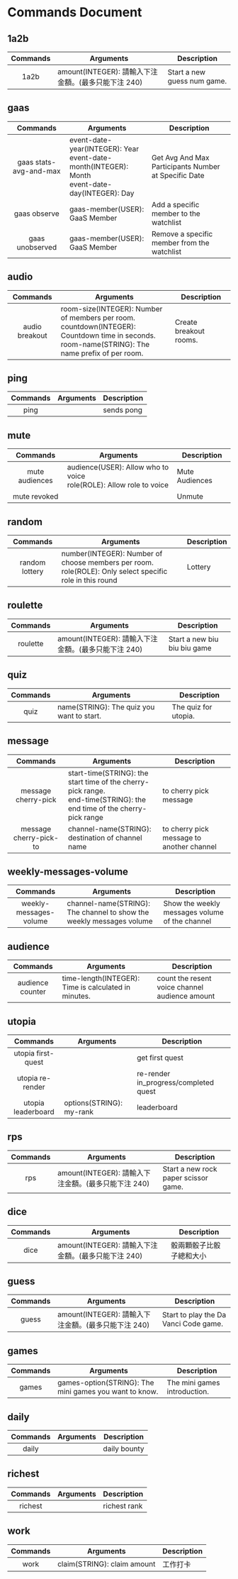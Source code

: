 # Commands Document

## 1a2b
| Commands | Arguments                             | Description                 |
|:--------:| ------------------------------------- | --------------------------- |
|   1a2b   | amount(INTEGER): 請輸入下注金額。(最多只能下注 240) | Start a new guess num game. |

## gaas
|        Commands        | Arguments                                                                                          | Description                                          |
|:----------------------:| -------------------------------------------------------------------------------------------------- | ---------------------------------------------------- |
| gaas stats-avg-and-max | event-date-year(INTEGER): Year<br>event-date-month(INTEGER): Month<br>event-date-day(INTEGER): Day | Get Avg And Max Participants Number at Specific Date |
|      gaas observe      | gaas-member(USER): GaaS Member                                                                     | Add a specific member to the watchlist               |
|    gaas unobserved     | gaas-member(USER): GaaS Member                                                                     | Remove a specific member from the watchlist          |

## audio
|    Commands    | Arguments                                                                                                                                            | Description            |
|:--------------:| ---------------------------------------------------------------------------------------------------------------------------------------------------- | ---------------------- |
| audio breakout | room-size(INTEGER): Number of members per room.<br>countdown(INTEGER): Countdown time in seconds.<br>room-name(STRING): The name prefix of per room. | Create breakout rooms. |

## ping
| Commands | Arguments | Description |
|:--------:| --------- | ----------- |
|   ping   |           | sends pong  |

## mute
|    Commands    | Arguments                                                             | Description    |
|:--------------:| --------------------------------------------------------------------- | -------------- |
| mute audiences | audience(USER): Allow who to voice<br>role(ROLE): Allow role to voice | Mute Audiences |
|  mute revoked  |                                                                       | Unmute         |

## random
|    Commands    | Arguments                                                                                                  | Description |
|:--------------:| ---------------------------------------------------------------------------------------------------------- | ----------- |
| random lottery | number(INTEGER): Number of choose members per room.<br>role(ROLE): Only select specific role in this round | Lottery     |

## roulette
| Commands | Arguments                             | Description                  |
|:--------:| ------------------------------------- | ---------------------------- |
| roulette | amount(INTEGER): 請輸入下注金額。(最多只能下注 240) | Start a new biu biu biu game |

## quiz
| Commands | Arguments                                 | Description          |
|:--------:| ----------------------------------------- | -------------------- |
|   quiz   | name(STRING): The quiz you want to start. | The quiz for utopia. |

## message
|        Commands        | Arguments                                                                                                               | Description                               |
|:----------------------:| ----------------------------------------------------------------------------------------------------------------------- | ----------------------------------------- |
|  message cherry-pick   | start-time(STRING): the start time of the cherry-pick range.<br>end-time(STRING): the end time of the cherry-pick range | to cherry pick message                    |
| message cherry-pick-to | channel-name(STRING): destination of channel name                                                                       | to cherry pick message to another channel |

## weekly-messages-volume
|        Commands        | Arguments                                                            | Description                                    |
|:----------------------:| -------------------------------------------------------------------- | ---------------------------------------------- |
| weekly-messages-volume | channel-name(STRING): The channel to show the weekly messages volume | Show the weekly messages volume of the channel |

## audience
|     Commands     | Arguments                                            | Description                                    |
|:----------------:| ---------------------------------------------------- | ---------------------------------------------- |
| audience counter | time-length(INTEGER): Time is calculated in minutes. | count the resent voice channel audience amount |

## utopia
|      Commands      | Arguments                | Description                           |
|:------------------:| ------------------------ | ------------------------------------- |
| utopia first-quest |                          | get first quest                       |
|  utopia re-render  |                          | re-render in_progress/completed quest |
| utopia leaderboard | options(STRING): my-rank | leaderboard                           |

## rps
| Commands | Arguments                             | Description                          |
|:--------:| ------------------------------------- | ------------------------------------ |
|   rps    | amount(INTEGER): 請輸入下注金額。(最多只能下注 240) | Start a new rock paper scissor game. |

## dice
| Commands | Arguments                             | Description  |
|:--------:| ------------------------------------- | ------------ |
|   dice   | amount(INTEGER): 請輸入下注金額。(最多只能下注 240) | 骰兩顆骰子比骰子總和大小 |

## guess
| Commands | Arguments                             | Description                           |
|:--------:| ------------------------------------- | ------------------------------------- |
|  guess   | amount(INTEGER): 請輸入下注金額。(最多只能下注 240) | Start to play the Da Vanci Code game. |

## games
| Commands | Arguments                                              | Description                  |
|:--------:| ------------------------------------------------------ | ---------------------------- |
|  games   | games-option(STRING): The mini games you want to know. | The mini games introduction. |

## daily
| Commands | Arguments | Description  |
|:--------:| --------- | ------------ |
|  daily   |           | daily bounty |

## richest
| Commands | Arguments | Description  |
|:--------:| --------- | ------------ |
| richest  |           | richest rank |

## work
| Commands | Arguments                   | Description |
|:--------:| --------------------------- | ----------- |
|   work   | claim(STRING): claim amount | 工作打卡        |